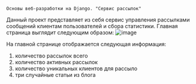     Основы веб-разработки на Django. "Сервис рассылок"

Данный проект представляет из себя сервис управления рассылками сообщений клиентам пользователей и сбора статистики.
Главная страница выглядит следующим образом:
![image](https://github.com/user-attachments/assets/f5d4247b-7375-4b8d-8ba4-ac120bda5049)

На главной странице отображается следующая информация:
1. количество рассылок всего
2. количество активных рассылок
3. количество уникальных клиентов для рассыло
4. три случайные статьи из блога

